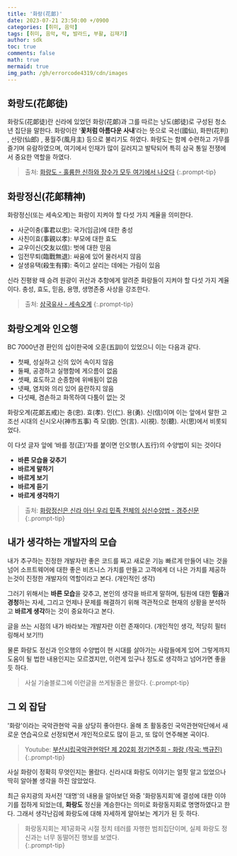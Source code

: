 ```yaml
---
title: '화랑(花郞)'
date: 2023-07-21 23:50:00 +/0900
categories: [취미, 음악]
tags: [취미, 음악, 락, 발라드, 부활, 김재기]
author: sdk
toc: true
comments: false 
math: true 
mermaid: true 
img_path: /gh/errorcode4319/cdn/images
---
```


## 화랑도(花郞徒)
화랑도(花郞徒)란 신라에 있었던 화랑(花郞)과 그를 따르는 낭도(郎徒)로 구성된 청소년 집단을 말한다. 화랑이란 ‘**꽃처럼 아름다운 사내**’라는 뜻으로 국선(國仙), 화판(花判) , 선랑(仙郎) , 풍월주(風月主) 등으로 불리기도 하였다. 화랑도는 함께 수련하고 가무를 즐기며 유람하였으며, 여기에서 인재가 많이 길러지고 발탁되어 특히 삼국 통일 전쟁에서 중요한 역할을 하였다.

>출처: [화랑도 - 훌륭한 신하와 장수가 모두 여기에서 나오다](http://contents.history.go.kr/mobile/kc/view.do?levelId=kc_o100500&code=kc_age_10)
{:.prompt-tip}

## 화랑정신(花郞精神)
화랑정신(또는 세속오계)는 화랑이 지켜야 할 다섯 가지 계율을 의미한다.
- 사군이충(事君以忠): 국가(임금)에 대한 충성
- 사친이효(事親以孝): 부모에 대한 효도
- 교우이신(交友以信): 벗에 대한 믿음
- 임전무퇴(臨戰無退): 싸움에 있어 물러서지 않음
- 살생유택(殺生有擇): 죽이고 살리는 데에는 가림이 있음

신라 진평왕 때 승려 원광이 귀산과 추항에게 알려준 화랑들이 지켜야 할 다섯 가지 계율이다. 충성, 효도, 믿음, 용맹, 생명존중 사상을 강조한다. 

>출처: [삼국유사 - 세속오계](https://www.gunwi.go.kr/fun/samguk/page.htm?mnu_uid=1372&msg_no=37502&md=4)
{:.prompt-tip}

## 화랑오계와 인오행
BC 7000년경 환인의 십이한국에 오훈(五訓)이 있었으니 이는 다음과 같다.
- 첫째, 성실하고 신의 있어 속이지 않음 
- 둘째, 공경하고 실행함에 게으름이 없음
- 셋째, 효도하고 순종함에 위배됨이 없음
- 넷째, 염치와 의리 있어 음란하지 않음
- 다섯째, 겸손하고 화목하여 다툼이 없는 것

화랑오계(花郞五戒)는 충(忠). 효(孝). 인(仁). 용(勇). 신(信)이며 이는 앞에서 말한 고조선 시대의 신시오사(神市五事) 즉 모(貌). 언(言). 시(視). 청(聽). 사(思)에서 비롯되었다.    

이 다섯 글자 앞에 ‘바를 정(正)’자를 붙이면 인오행(人五行)의 수양법이 되는 것이다
- **바른 모습을 갖추기**
- **바르게 말하기**
- **바르게 보기**
- **바르게 듣기**
- **바르게 생각하기**

>출처: [화랑정신은 신라 아닌 우리 민족 전체의 심신수양법 - 경주신문](http://m.gjnews.com/view.php?idx=70937)
{:.prompt-tip}

## 내가 생각하는 개발자의 모습
내가 추구하는 진정한 개발자란 좋은 코드를 짜고 새로운 기능 빠르게 만들어 내는 것을 넘어 소프트웨어에 대한 좋은 비즈니스 가치를 만들고 고객에게 더 나은 가치를 제공하는것이 진정한 개발자의 역할이라고 본다. (개인적인 생각)

그러기 위해서는 **바른 모습**을 갖추고, 본인의 생각을 바르게 말하며, 팀원에 대한 **믿음**과 **경청**하는 자세, 그리고 언제나 문제를 해결하기 위해 객관적으로 현재의 상황을 분석하고 **바르게 생각**하는 것이 중요하다고 본다.

글을 쓰는 시점의 내가 바라보는 개발자란 이런 존재이다. (개인적인 생각, 적당히 필터링해서 보기!!)

물론 화랑도 정신과 인오행의 수양법이 현 시대를 살아가는 사람들에게 있어 그렇게까지 도움이 될 법한 내용인지는 모르겠지만, 이런게 있구나 정도로 생각하고 넘어가면 좋을 듯 하다.
>사실 기술블로그에 이런글을 쓰게될줄은 몰랐다. 
{:.prompt-tip}
  

## 그 외 잡담
'화랑'이라는 국악관현악 곡을 상당히 좋아한다. 올해 초 활동중인 국악관현악단에서 새로운 연습곡으로 선정되면서 개인적으로도 많이 듣고, 또 많이 연주해본 곡이다. 
>Youtube: [부산시립국악관현악단 제 202회 정기연주회 - 화랑 (작곡: 백규진)](https://www.youtube.com/watch?v=dYL1EFxjzCs)
{:.prompt-tip}

사실 화랑이 정확히 무엇인지는 몰랐다. 신라시대 화랑도 이야기는 얼핏 알고 있었으나 딱히 알아볼 생각을 하진 않았었다.    

최근 유지광의 자서전 '대명'의 내용을 알아보던 와중 '화랑동지회'에 결성에 대한 이야기를 접하게 되었는데, **화랑도** 정신을 계승한다는 의미로 화랑동지회로 명명하였다고 한다. 그래서 생각난김에 화랑도에 대해 자세하게 알아보는 계기가 된 듯 하다. 
>화랑동지회는 제1공화국 시절 정치 테러를 자행한 범죄집단이며, 실제 화랑도 정신과는 너무 동떨어진 행보를 보였다.  
{:.prompt-tip}